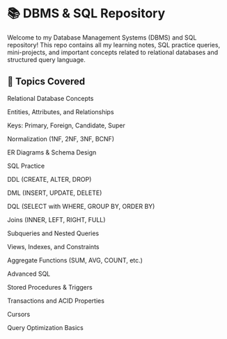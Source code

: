 # 📚 DBMS & SQL Repository
Welcome to my Database Management Systems (DBMS) and SQL repository! This repo contains all my learning notes, SQL practice queries, mini-projects, and important concepts related to relational databases and structured query language.

## 🧠 Topics Covered
Relational Database Concepts

Entities, Attributes, and Relationships

Keys: Primary, Foreign, Candidate, Super

Normalization (1NF, 2NF, 3NF, BCNF)

ER Diagrams & Schema Design

SQL Practice

DDL (CREATE, ALTER, DROP)

DML (INSERT, UPDATE, DELETE)

DQL (SELECT with WHERE, GROUP BY, ORDER BY)

Joins (INNER, LEFT, RIGHT, FULL)

Subqueries and Nested Queries

Views, Indexes, and Constraints

Aggregate Functions (SUM, AVG, COUNT, etc.)

Advanced SQL

Stored Procedures & Triggers

Transactions and ACID Properties

Cursors

Query Optimization Basics
